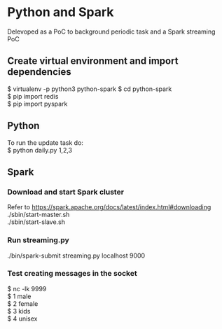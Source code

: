 # Python and Spark
Delevoped as a PoC to background periodic task and a Spark streaming PoC

## Create virtual environment and import dependencies
$ virtualenv -p python3 python-spark
$ cd python-spark  
$ pip import redis  
$ pip import pyspark  

## Python
To run the update task do:  
$ python daily.py 1,2,3  

## Spark
### Download and start Spark cluster
Refer to https://spark.apache.org/docs/latest/index.html#downloading
./sbin/start-master.sh  
./sbin/start-slave.sh <master-spark-URL>  

### Run streaming.py
./bin/spark-submit streaming.py localhost 9000  

### Test creating messages in the socket
$ nc -lk 9999  
$ 1 male  
$ 2 female  
$ 3 kids  
$ 4 unisex  

